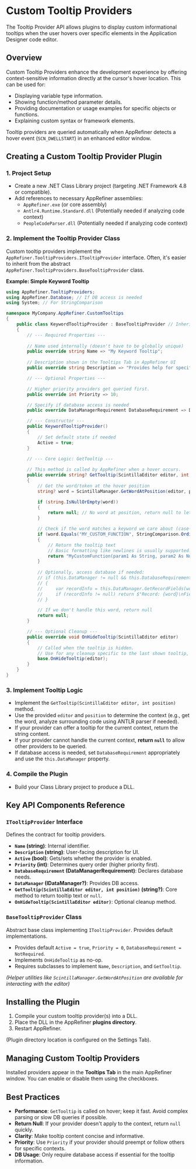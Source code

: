 # Custom Tooltip Providers

The Tooltip Provider API allows plugins to display custom informational tooltips when the user hovers over specific elements in the Application Designer code editor.

## Overview

Custom Tooltip Providers enhance the development experience by offering context-sensitive information directly at the cursor's hover location. This can be used for:

-   Displaying variable type information.
-   Showing function/method parameter details.
-   Providing documentation or usage examples for specific objects or functions.
-   Explaining custom syntax or framework elements.

Tooltip providers are queried automatically when AppRefiner detects a hover event (`SCN_DWELLSTART`) in an enhanced editor window.

## Creating a Custom Tooltip Provider Plugin

### 1. Project Setup

-   Create a new .NET Class Library project (targeting .NET Framework 4.8 or compatible).
-   Add references to necessary AppRefiner assemblies:
    -   `AppRefiner.exe` (or core assembly)
    -   `Antlr4.Runtime.Standard.dll` (Potentially needed if analyzing code context)
    -   `PeopleCodeParser.dll` (Potentially needed if analyzing code context)

### 2. Implement the Tooltip Provider Class

Custom tooltip providers implement the `AppRefiner.TooltipProviders.ITooltipProvider` interface. Often, it's easier to inherit from the abstract `AppRefiner.TooltipProviders.BaseTooltipProvider` class.

**Example: Simple Keyword Tooltip**

```csharp
using AppRefiner.TooltipProviders;
using AppRefiner.Database; // If DB access is needed
using System; // For StringComparison

namespace MyCompany.AppRefiner.CustomTooltips
{
    public class KeywordTooltipProvider : BaseTooltipProvider // Inheriting from BaseTooltipProvider is common
    {
        // --- Required Properties ---
        
        // Name used internally (doesn't have to be globally unique)
        public override string Name => "My Keyword Tooltip";
        
        // Description shown in the Tooltips Tab in AppRefiner UI
        public override string Description => "Provides help for specific keywords.";

        // --- Optional Properties ---

        // Higher priority providers get queried first.
        public override int Priority => 10; 

        // Specify if database access is needed
        public override DataManagerRequirement DatabaseRequirement => DataManagerRequirement.NotRequired; 

        // --- Constructor ---
        public KeywordTooltipProvider()
        {
            // Set default state if needed
            Active = true; 
        }

        // --- Core Logic: GetTooltip ---
        
        // This method is called by AppRefiner when a hover occurs.
        public override string? GetTooltip(ScintillaEditor editor, int position)
        {
            // Get the word/token at the hover position
            string? word = ScintillaManager.GetWordAtPosition(editor, position);

            if (string.IsNullOrEmpty(word))
            {
                return null; // No word at position, return null to let other providers try
            }

            // Check if the word matches a keyword we care about (case-insensitive)
            if (word.Equals("MY_CUSTOM_FUNCTION", StringComparison.OrdinalIgnoreCase))
            {
                // Return the tooltip text
                // Basic formatting like newlines is usually supported.
                return "MyCustomFunction(param1 As String, param2 As Number)\n---\nThis function processes custom widget data.";
            }
            
            // Optionally, access database if needed:
            // if (this.DataManager != null && this.DatabaseRequirement != DataManagerRequirement.NotRequired)
            // {
            //     var recordInfo = this.DataManager.GetRecordFields(word.ToUpper());
            //     if (recordInfo != null) return $"Record: {word}\nFields: {recordInfo.Count}";
            // }

            // If we don't handle this word, return null
            return null;
        }

        // --- Optional Cleanup ---
        public override void OnHideTooltip(ScintillaEditor editor)
        {
            // Called when the tooltip is hidden. 
            // Use for any cleanup specific to the last shown tooltip, if necessary.
            base.OnHideTooltip(editor);
        }
    }
}
```

### 3. Implement Tooltip Logic

-   Implement the `GetTooltip(ScintillaEditor editor, int position)` method.
-   Use the provided `editor` and `position` to determine the context (e.g., get the word, analyze surrounding code using ANTLR parser if needed).
-   If your provider can offer a tooltip for the current context, return the string content.
-   If your provider cannot handle the current context, **return `null`** to allow other providers to be queried.
-   If database access is needed, set `DatabaseRequirement` appropriately and use the `this.DataManager` property.

### 4. Compile the Plugin

-   Build your Class Library project to produce a DLL.

## Key API Components Reference

### `ITooltipProvider` Interface

Defines the contract for tooltip providers.

-   **`Name` (string)**: Internal identifier.
-   **`Description` (string)**: User-facing description for UI.
-   **`Active` (bool)**: Gets/sets whether the provider is enabled.
-   **`Priority` (int)**: Determines query order (higher priority first).
-   **`DatabaseRequirement` (DataManagerRequirement)**: Declares database needs.
-   **`DataManager` (IDataManager?)**: Provides DB access.
-   **`GetTooltip(ScintillaEditor editor, int position)` (string?)**: Core method to return tooltip text or `null`.
-   **`OnHideTooltip(ScintillaEditor editor)`**: Optional cleanup method.

### `BaseTooltipProvider` Class

Abstract base class implementing `ITooltipProvider`. Provides default implementations.

-   Provides default `Active = true`, `Priority = 0`, `DatabaseRequirement = NotRequired`.
-   Implements `OnHideTooltip` as no-op.
-   Requires subclasses to implement `Name`, `Description`, and `GetTooltip`.

*(Helper utilities like `ScintillaManager.GetWordAtPosition` are available for interacting with the editor)*

## Installing the Plugin

1.  Compile your custom tooltip provider(s) into a DLL.
2.  Place the DLL in the AppRefiner **plugins directory**.
3.  Restart AppRefiner.

(Plugin directory location is configured on the Settings Tab).

## Managing Custom Tooltip Providers

Installed providers appear in the **Tooltips Tab** in the main AppRefiner window. You can enable or disable them using the checkboxes.

## Best Practices

-   **Performance**: `GetTooltip` is called on hover; keep it fast. Avoid complex parsing or slow DB queries if possible.
-   **Return Null**: If your provider doesn't apply to the context, return `null` quickly.
-   **Clarity**: Make tooltip content concise and informative.
-   **Priority**: Use `Priority` if your provider should preempt or follow others for specific contexts.
-   **DB Usage**: Only require database access if essential for the tooltip information. 